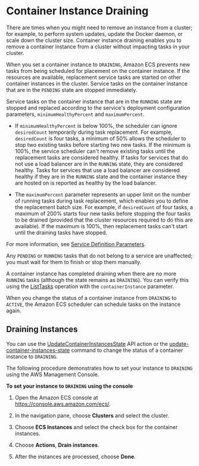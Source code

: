 # Container Instance Draining<a name="container-instance-draining"></a>

There are times when you might need to remove an instance from a cluster; for example, to perform system updates, update the Docker daemon, or scale down the cluster size\. Container instance draining enables you to remove a container instance from a cluster without impacting tasks in your cluster\.

When you set a container instance to `DRAINING`, Amazon ECS prevents new tasks from being scheduled for placement on the container instance\. If the resources are available, replacement service tasks are started on other container instances in the cluster\. Service tasks on the container instance that are in the `PENDING` state are stopped immediately\.

Service tasks on the container instance that are in the `RUNNING` state are stopped and replaced according to the service's deployment configuration parameters, `minimumHealthyPercent` and `maximumPercent`\. 

+ If `minimumHealthyPercent` is below 100%, the scheduler can ignore `desiredCount` temporarily during task replacement\. For example, `desiredCount` is four tasks, a minimum of 50% allows the scheduler to stop two existing tasks before starting two new tasks\. If the minimum is 100%, the service scheduler can't remove existing tasks until the replacement tasks are considered healthy\. If tasks for services that do not use a load balancer are in the `RUNNING` state, they are considered healthy\. Tasks for services that use a load balancer are considered healthy if they are in the `RUNNING` state and the container instance they are hosted on is reported as healthy by the load balancer\.

+ The `maximumPercent` parameter represents an upper limit on the number of running tasks during task replacement, which enables you to define the replacement batch size\. For example, if `desiredCount` of four tasks, a maximum of 200% starts four new tasks before stopping the four tasks to be drained \(provided that the cluster resources required to do this are available\)\. If the maximum is 100%, then replacement tasks can't start until the draining tasks have stopped\.

For more information, see [Service Definition Parameters](service_definition_parameters.md)\.

Any `PENDING` or `RUNNING` tasks that do not belong to a service are unaffected; you must wait for them to finish or stop them manually\.

A container instance has completed draining when there are no more `RUNNING` tasks \(although the state remains as `DRAINING`\)\. You can verify this using the [ListTasks](http://docs.aws.amazon.com/AmazonECS/latest/APIReference/API_ListTasks.html) operation with the `containerInstance` parameter\.

When you change the status of a container instance from `DRAINING` to `ACTIVE`, the Amazon ECS scheduler can schedule tasks on the instance again\.

## Draining Instances<a name="drain-instances"></a>

You can use the [UpdateContainerInstancesState](http://docs.aws.amazon.com/AmazonECS/latest/APIReference/API_UpdateContainerInstancesState.html) API action or the [update\-container\-instances\-state](http://docs.aws.amazon.com/cli/latest/reference/ecs/update-container-instances-state.html) command to change the status of a container instance to `DRAINING`\.

The following procedure demonstrates how to set your instance to `DRAINING` using the AWS Management Console\.

**To set your instance to `DRAINING` using the console**

1. Open the Amazon ECS console at [https://console\.aws\.amazon\.com/ecs/](https://console.aws.amazon.com/ecs/)\.

1. In the navigation pane, choose **Clusters** and select the cluster\.

1. Choose **ECS Instances** and select the check box for the container instances\.

1. Choose **Actions**, **Drain instances**\.

1. After the instances are processed, choose **Done**\.